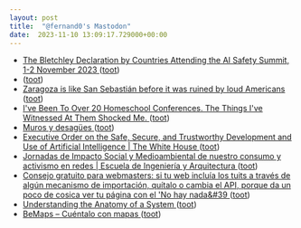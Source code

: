 ```yaml
---
layout: post
title:  "@fernand0's Mastodon"
date:  2023-11-10 13:09:17.729000+00:00
---
```

*  [The Bletchley Declaration by Countries Attending the AI Safety Summit, 1-2 November 2023 ](https://www.gov.uk/government/publications/ai-safety-summit-2023-the-bletchley-declaration/the-bletchley-declaration-by-countries-attending-the-ai-safety-summit-1-2-november-202) ([toot](https://mastodon.social/@fernand0/111386411514488356))
*  [ ](https://mastodon.social/@sergo) ([toot](https://mastodon.social/@fernand0/111386334545757090))
*  [Zaragoza is like San Sebastián before it was ruined by loud Americans ](https://www.telegraph.co.uk/travel/destinations/europe/spain/zaragoza-city-spain-like-san-sebastian-but-quieter) ([toot](https://mastodon.social/@fernand0/111386288170952808))
*  [I've Been To Over 20 Homeschool Conferences. The Things I've Witnessed At Them Shocked Me. ](https://www.huffpost.com/entry/homeschool-conference-curriculum-girl-empowerment_n_652445c9e4b0102e6962fd3) ([toot](https://mastodon.social/@fernand0/111386104829397656))
*  [Muros y desagües ](https://www.flickr.com/photos/fernand0/53304783044) ([toot](https://mastodon.social/@fernand0/111385982746537154))
*  [Executive Order on the Safe, Secure, and Trustworthy Development and Use of Artificial Intelligence \| The White House ](https://www.whitehouse.gov/briefing-room/presidential-actions/2023/10/30/executive-order-on-the-safe-secure-and-trustworthy-development-and-use-of-artificial-intelligence) ([toot](https://mastodon.social/@fernand0/111385865692723817))
*  [Jornadas de Impacto Social y Medioambiental de nuestro consumo y activismo en redes \|  Escuela de Ingeniería y Arquitectura   ](https://eina.unizar.es/noticia/jornadas-de-impacto-social-y-medioambiental-de-nuestro-consumo-y-activismo-en-redes) ([toot](https://mastodon.social/@fernand0/111385452857521209))
*  [Consejo gratuito para webmasters: si tu web incluía los tuits a través de algún mecanismo de importación, quítalo o cambia el API, porque da un poco de cosica ver tu página con el &#39;No hay nada&#39 ](https://mastodon.social/@fernand0/111385375435948966) ([toot](https://mastodon.social/@fernand0/111385375435948966))
*  [Understanding the Anatomy of a System  ](https://except.eco/knowledge/understanding-the-anatomy-of-a-system) ([toot](https://mastodon.social/@fernand0/111385276622929337))
*  [BeMaps – Cuéntalo con mapas ](https://bemaps.es) ([toot](https://mastodon.social/@fernand0/111383858824958709))
